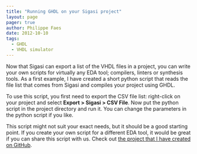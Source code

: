```yaml
---
title: "Running GHDL on your Sigasi project"
layout: page 
pager: true
author: Philippe Faes
date: 2012-10-10
tags: 
  - GHDL
  - VHDL simulator
---
```


Now that Sigasi can export a list of the VHDL files in a project, you can write your own scripts for virtually any EDA tool; compilers, linters or synthesis tools. As a first example, I have created a short python script that reads the file list that comes from Sigasi and compiles your project using GHDL.

To use this script, you first need to export the CSV file list: right-click on your project and select **Export > Sigasi > CSV File**. Now put the python script in the project directory and run it. You can change the parameters in the python script if you like.

This script might not suit your exact needs, but it should be a good starting point. If you create your own script for a different EDA tool, it would be great if you can share this script with us. Check out [the project that I have created on GitHub](https://github.com/philippefaes/sigasi-csv-build).